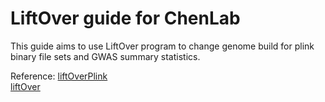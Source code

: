 # LiftOver guide for ChenLab
This guide aims to use LiftOver program to change genome build for plink binary file sets and GWAS summary statistics.

Reference: 
[liftOverPlink](https://github.com/sritchie73/liftOverPlink)  
[liftOver](https://genome.sph.umich.edu/wiki/LiftOver)
